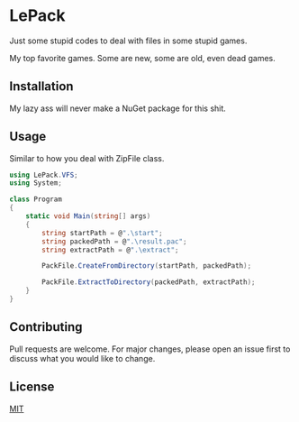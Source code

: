 # LePack

Just some stupid codes to deal with files in some stupid games.

My top favorite games. Some are new, some are old, even dead games.

## Installation

My lazy ass will never make a NuGet package for this shit.

## Usage

Similar to how you deal with ZipFile class.

```csharp
using LePack.VFS;
using System;

class Program
{
    static void Main(string[] args)
    {
        string startPath = @".\start";
        string packedPath = @".\result.pac";
        string extractPath = @".\extract";

        PackFile.CreateFromDirectory(startPath, packedPath);

        PackFile.ExtractToDirectory(packedPath, extractPath);
    }
}
```

## Contributing
Pull requests are welcome. For major changes, please open an issue first to discuss what you would like to change.

## License
[MIT](https://choosealicense.com/licenses/mit/)
